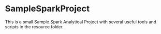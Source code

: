 # SampleSparkProject

This is a small Sample Spark Analytical Project with several useful tools and scripts in the resource folder.

